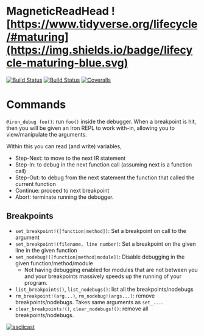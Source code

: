# MagneticReadHead ![https://www.tidyverse.org/lifecycle/#maturing](https://img.shields.io/badge/lifecycle-maturing-blue.svg)
[![Build Status](https://travis-ci.com/oxinabox/MagneticReadHead.jl.svg?branch=master)](https://travis-ci.com/oxinabox/MagneticReadHead.jl)
[![Build Status](https://ci.appveyor.com/api/projects/status/github/oxinabox/MagneticReadHead.jl?svg=true)](https://ci.appveyor.com/project/oxinabox/MagneticReadHead-jl)
[![Coveralls](https://coveralls.io/repos/github/oxinabox/MagneticReadHead.jl/badge.svg?branch=master)](https://coveralls.io/github/oxinabox/MagneticReadHead.jl?branch=master)


# Commands

`@iron_debug foo()`: run `foo()` inside the debugger.
When a breakpoint is hit, then you will be given an Iron REPL to work with-in,
allowing you to view/manipulate the arguments.

Within this you can read (and write) variables,
 - Step-Next: to move to the next IR statement
 - Step-In: to debug in the next function call (assuming next is a function call)
 - Step-Out: to debug from the next statement the function that called the current function
 - Continue: proceed to next breakpoint
 - Abort: terminate running the debugger.

## Breakpoints

 - `set_breakpoint!([function|method])`: Set a breakpoint on call to the argument
 - `set_breakpoint!(filename, line number)`: Set a breakpoint on the given line in the given function
 - `set_nodebug!([function|method|module])`: Disable debugging in the given function/method/module
    - Not having debugging enabled for modules that are not between you and your breakpoints massively speeds up the running of your program.
 - `list_breakpoints()`, `list_nodebugs()`: list all the breakpoints/nodebugs
 - `rm_breakpoint!(arg...)`, `rm_nodebug!(args...)`: remove breakpoints/nodebugs. Takes same arguments as `set_...`.
 - `clear_breakpoints!()`, `clear_nodebugs!()`: remove all breakpoints/nodebugs.


[![asciicast](https://asciinema.org/a/DxgPaaLQQYVV5xXCMuwF5Aa36.svg)](https://asciinema.org/a/DxgPaaLQQYVV5xXCMuwF5Aa36)

